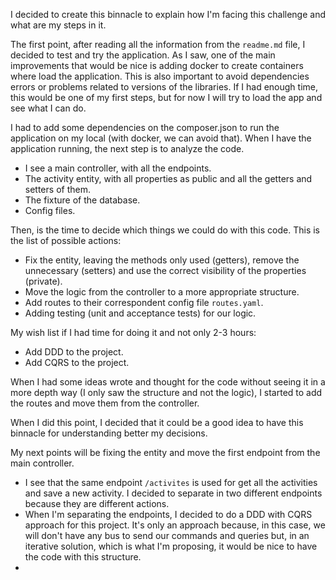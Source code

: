 I decided to create this binnacle to explain how I'm facing this challenge and what are my steps in it.

The first point, after reading all the information from the ```readme.md``` file, I decided to test and try the application.
As I saw, one of the main improvements that would be nice is adding docker to create containers where load the application.
This is also important to avoid dependencies errors or problems related to versions of the libraries.
If I had enough time, this would be one of my first steps, but for now I will try to load the app and see what I can do.

I had to add some dependencies on the composer.json to run the application on my local (with docker, we can avoid that).
When I have the application running, the next step is to analyze the code.
- I see a main controller, with all the endpoints.
- The activity entity, with all properties as public and all the getters and setters of them.
- The fixture of the database.
- Config files.

Then, is the time to decide which things we could do with this code. This is the list of possible actions:
- Fix the entity, leaving the methods only used (getters), remove the unnecessary (setters) and use the correct visibility of the properties (private).
- Move the logic from the controller to a more appropriate structure.
- Add routes to their correspondent config file ```routes.yaml```.
- Adding testing (unit and acceptance tests) for our logic.

My wish list if I had time for doing it and not only 2-3 hours:
- Add DDD to the project.
- Add CQRS to the project.

When I had some ideas wrote and thought for the code without seeing it in a more depth way (I only saw the structure and not the logic),
I started to add the routes and move them from the controller.

When I did this point, I decided that it could be a good idea to have this binnacle for understanding better my decisions.

My next points will be fixing the entity and move the first endpoint from the main controller.
- I see that the same endpoint ```/activites``` is used for get all the activities and save a new activity. 
I decided to separate in two different endpoints because they are different actions.
- When I'm separating the endpoints, I decided to do a DDD with CQRS approach for this project.
It's only an approach because, in this case, we will don't have any bus to send our commands and queries but, in an iterative solution, which is what I'm proposing, it would be nice to have the code with this structure.
- 